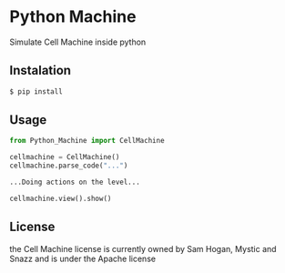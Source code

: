# Python Machine

Simulate Cell Machine inside python

## Instalation

```bash
$ pip install 
```

## Usage

```python
from Python_Machine import CellMachine

cellmachine = CellMachine()
cellmachine.parse_code("...")

...Doing actions on the level...

cellmachine.view().show()
```

## License

the Cell Machine license is currently owned by Sam Hogan, Mystic and Snazz and is under the Apache license